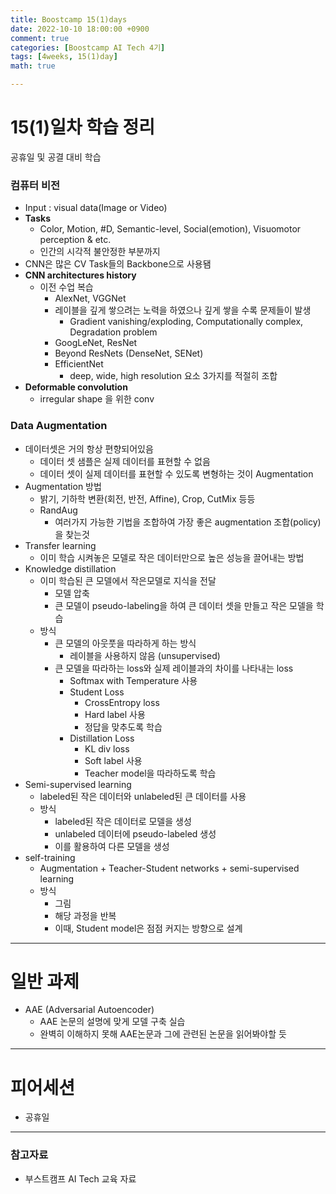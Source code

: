 ```yaml
---
title: Boostcamp 15(1)days
date: 2022-10-10 18:00:00 +0900
comment: true
categories: [Boostcamp AI Tech 4기]
tags: [4weeks, 15(1)day]
math: true

---
```

# 15(1)일차 학습 정리
공휴일 및 공결 대비 학습

<h3 data-toc-skip> 컴퓨터 비전 </h3>

- Input : visual data(Image or Video)
- **Tasks**
  - Color, Motion, #D, Semantic-level, Social(emotion), Visuomotor perception & etc.
  - 인간의 시각적 불안정한 부분까지
- CNN은 많은 CV Task들의 Backbone으로 사용됌
- **CNN architectures history**
  - 이전 수업 복습
    - AlexNet, VGGNet
    - 레이블을 깊게 쌓으려는 노력을 하였으나 깊게 쌓을 수록 문제들이 발생
      - Gradient vanishing/exploding, Computationally complex, Degradation problem
    - GoogLeNet, ResNet
    - Beyond ResNets (DenseNet, SENet)
    - EfficientNet
      - deep, wide, high resolution 요소 3가지를 적절히 조합
- **Deformable convolution**
  - irregular shape 을 위한 conv

<h3 data-toc-skip> Data Augmentation </h3>

- 데이터셋은 거의 항상 편향되어있음
  - 데이터 셋 샘플은 실제 데이터를 표현할 수 없음
  - 데이터 셋이 실제 데이터를 표현할 수 있도록 변형하는 것이 Augmentation
- Augmentation 방법
  - 밝기, 기하학 변환(회전, 반전, Affine), Crop, CutMix 등등
  - RandAug
    - 여러가지 가능한 기법을 조합하여 가장 좋은 augmentation 조합(policy)을 찾는것
- Transfer learning
  - 이미 학습 시켜놓은 모델로 작은 데이터만으로 높은 성능을 끌어내는 방법
- Knowledge distillation
  - 이미 학습된 큰 모델에서 작은모델로 지식을 전달
    - 모델 압축
    - 큰 모델이 pseudo-labeling을 하여 큰 데이터 셋을 만들고 작은 모델을 학습
  - 방식
    - 큰 모델의 아웃풋을 따라하게 하는 방식
      - 레이블을 사용하지 않음 (unsupervised)
    - 큰 모델을 따라하는 loss와 실제 레이블과의 차이를 나타내는 loss
      - Softmax with Temperature 사용
      - Student Loss
        - CrossEntropy loss
        - Hard label 사용
        - 정답을 맞추도록 학습
      - Distillation Loss
        - KL div loss
        - Soft label 사용
        - Teacher model을 따라하도록 학습
- Semi-supervised learning
  - labeled된 작은 데이터와 unlabeled된 큰 데이터를 사용
  - 방식
    - labeled된 작은 데이터로 모델을 생성
    - unlabeled 데이터에 pseudo-labeled 생성
    - 이를 활용하여 다른 모델을 생성
- self-training
  - Augmentation + Teacher-Student networks + semi-supervised learning
  - 방식
    - 그림
    - 해당 과정을 반복
    - 이때, Student model은 점점 커지는 방향으로 설계


---

# 일반 과제
- AAE (Adversarial Autoencoder)
  - AAE 논문의 설명에 맞게 모델 구축 실습
  - 완벽히 이해하지 못해 AAE논문과 그에 관련된 논문을 읽어봐야할 듯

---

# 피어세션
- 공휴일

---

### 참고자료
- 부스트캠프 AI Tech 교육 자료
